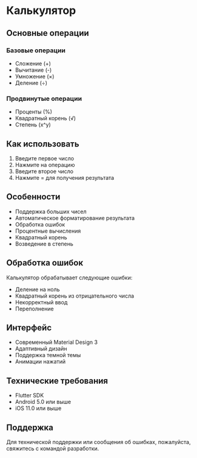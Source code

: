 # Калькулятор

## Основные операции

### Базовые операции
- Сложение (+)
- Вычитание (-)
- Умножение (×)
- Деление (÷)

### Продвинутые операции
- Проценты (%)
- Квадратный корень (√)
- Степень (x^y)

## Как использовать

1. Введите первое число
2. Нажмите на операцию
3. Введите второе число
4. Нажмите = для получения результата

## Особенности

- Поддержка больших чисел
- Автоматическое форматирование результата
- Обработка ошибок
- Процентные вычисления
- Квадратный корень
- Возведение в степень

## Обработка ошибок

Калькулятор обрабатывает следующие ошибки:
- Деление на ноль
- Квадратный корень из отрицательного числа
- Некорректный ввод
- Переполнение

## Интерфейс

- Современный Material Design 3
- Адаптивный дизайн
- Поддержка темной темы
- Анимации нажатий

## Технические требования
- Flutter SDK
- Android 5.0 или выше
- iOS 11.0 или выше

## Поддержка
Для технической поддержки или сообщения об ошибках, пожалуйста, свяжитесь с командой разработки. 